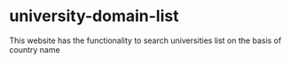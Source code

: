 # university-domain-list
This website has the functionality to search universities list on the basis of country name
